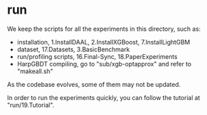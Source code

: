 run
=========

We keep the scripts for all the experiments in this directory, such as:

+ installation, 1.InstallDAAL, 2.InstallXGBoost, 7.InstallLightGBM
+ dataset,  17.Datasets, 3.BasicBenchmark
+ run/profiling scripts, 16.Final-Sync, 18.PaperExperiments
+ HarpGBDT compiling, go to "sub/xgb-optapprox" and refer to "makeall.sh"

As the codebase evolves, some of them may not be updated.

In order to run the experiments quickly, you can follow the tutorial at "run/19.Tutorial".
